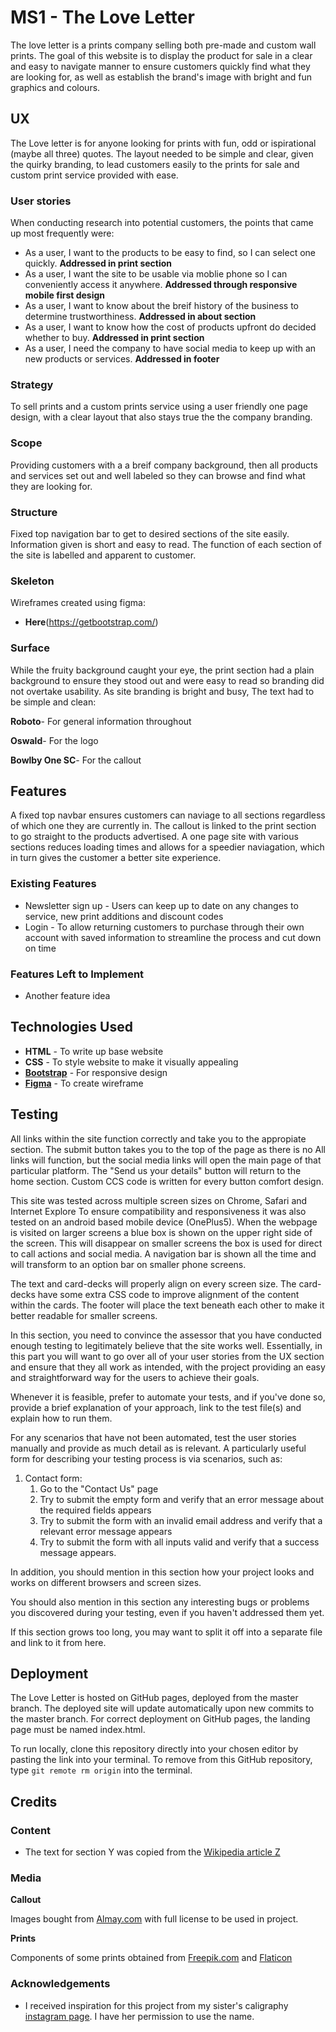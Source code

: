 # MS1 - The Love Letter

The love letter is a prints company selling both pre-made and custom wall prints. The goal of this website is to display the product for sale in a clear and easy to navigate manner to ensure customers quickly find what they are looking for, as well as establish the brand's image with bright and fun graphics and colours.  
 
 
## UX

The Love letter is for anyone looking for prints with fun, odd or ispirational (maybe all three) quotes. The layout needed to be simple and clear, given the quirky branding, to lead customers easily to the prints for sale and custom print service provided with ease. 

### User stories 

When conducting research into potential customers, the points that came up most frequently were:
- As a user, I want to the products to be easy to find, so I can select one quickly. **Addressed in print section** 
- As a user, I want the site to be usable via moblie phone so I can conveniently access it anywhere. **Addressed through responsive mobile first design** 
- As a user, I want to know about the breif history of the business to determine trustworthiness. **Addressed in about section** 
- As a user, I want to know how the cost of products upfront do decided whether to buy. **Addressed in print section** 
- As a user, I need the company to have social media to keep up with an new products or services. **Addressed in footer** 

### Strategy
To sell prints and a custom prints service using a user friendly one page design, with a clear layout that also stays true the the company branding. 

### Scope 
Providing customers with a a breif company background, then all products and services set out and well labeled so they can browse and find what they are looking for.

### Structure 
Fixed top navigation bar to get to desired sections of the site easily. Information given is short and easy to read. The function of each section of the site is labelled and  apparent to customer. 

### Skeleton
Wireframes created using figma:
- **Here**(https://getbootstrap.com/)
 

### Surface 
While the fruity background caught your eye, the print section had a plain background to ensure they stood out and were easy to read so branding did not overtake usability. 
As site branding is bright and busy, The text had to be simple and clean: 

**Roboto**- For general information throughout

**Oswald**- For the logo 

**Bowlby One SC**- For the callout


## Features

A fixed top navbar ensures customers can naviage to all sections regardless of which one they are currently in. The callout is linked to the print section to go straight to the products advertised. A one page site with various sections reduces loading times and allows for a speedier naviagation, which in turn gives the customer a better site experience. 
 
### Existing Features

- Newsletter sign up - Users can keep up to date on any changes to service, new print additions and discount codes 
- Login - To allow returning customers to purchase through their own account with saved information to streamline the process and cut down on time 

### Features Left to Implement
- Another feature idea

## Technologies Used

- **HTML** - To write up base website
- **CSS** - To style website to make it visually appealing
- **[Bootstrap](https://getbootstrap.com/)** - For responsive design  
- **[Figma](https://www.figma.com/files/recent)** - To create wireframe

## Testing

All links within the site function correctly and take you to the appropiate section. The submit button takes you to the top of the page as there is no 
All links will function, but the social media links will open the main page of that particular platform. The "Send us your details" button will return to the home section. Custom CCS code is written for every button comfort design.

This site was tested across multiple screen sizes on Chrome, Safari and Internet Explore To ensure compatibility and responsiveness it was also tested on an android based mobile device (OnePlus5). When the webpage is visited on larger screens a blue box is shown on the upper right side of the screen. This will disappear on smaller screens the box is used for direct to call actions and social media. A navigation bar is shown all the time and will transform to an option bar on smaller phone screens.

The text and card-decks will properly align on every screen size. The card-decks have some extra CSS code to improve alignment of the content within the cards. The footer will place the text beneath each other to make it better readable for smaller screens.




In this section, you need to convince the assessor that you have conducted enough testing to legitimately believe that the site works well. Essentially, in this part you will want to go over all of your user stories from the UX section and ensure that they all work as intended, with the project providing an easy and straightforward way for the users to achieve their goals.

Whenever it is feasible, prefer to automate your tests, and if you've done so, provide a brief explanation of your approach, link to the test file(s) and explain how to run them.

For any scenarios that have not been automated, test the user stories manually and provide as much detail as is relevant. A particularly useful form for describing your testing process is via scenarios, such as:

1. Contact form:
    1. Go to the "Contact Us" page
    2. Try to submit the empty form and verify that an error message about the required fields appears
    3. Try to submit the form with an invalid email address and verify that a relevant error message appears
    4. Try to submit the form with all inputs valid and verify that a success message appears.

In addition, you should mention in this section how your project looks and works on different browsers and screen sizes.

You should also mention in this section any interesting bugs or problems you discovered during your testing, even if you haven't addressed them yet.

If this section grows too long, you may want to split it off into a separate file and link to it from here.

## Deployment

The Love Letter is hosted on GitHub pages, deployed from the master branch. The deployed site will update automatically upon new commits to the master branch. For correct deployment on GitHub pages, the landing page must be named index.html.

To run locally, clone this repository directly into your chosen editor by pasting the link into your terminal. To remove from this GitHub repository, type ```git remote rm origin``` into the terminal.

## Credits

### Content
- The text for section Y was copied from the [Wikipedia article Z](https://en.wikipedia.org/wiki/Z)

### Media
**Callout**

Images bought from [Almay.com](https://www.alamy.com/) with full license to be used in project.

**Prints**

Components of some prints obtained from [Freepik.com](https://www.freepik.com/) and [Flaticon](https://www.flaticon.com/)

### Acknowledgements

- I received inspiration for this project from my sister's caligraphy [instagram page](https://www.instagram.com/_theloveletter/). I have her permission to use the name.  
